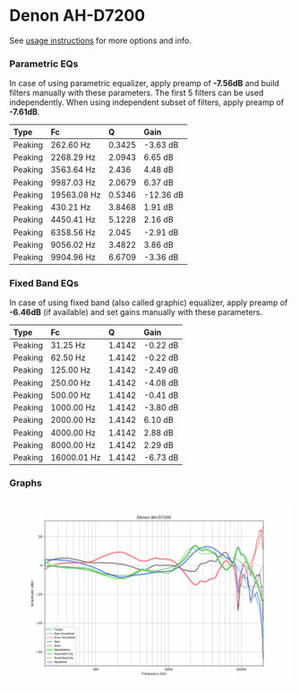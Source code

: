 # Denon AH-D7200
See [usage instructions](https://github.com/jaakkopasanen/AutoEq#usage) for more options and info.

### Parametric EQs
In case of using parametric equalizer, apply preamp of **-7.56dB** and build filters manually
with these parameters. The first 5 filters can be used independently.
When using independent subset of filters, apply preamp of **-7.61dB**.

| Type    | Fc          |      Q | Gain      |
|:--------|:------------|:-------|:----------|
| Peaking | 262.60 Hz   | 0.3425 | -3.63 dB  |
| Peaking | 2268.29 Hz  | 2.0943 | 6.65 dB   |
| Peaking | 3563.64 Hz  | 2.436  | 4.48 dB   |
| Peaking | 9987.03 Hz  | 2.0679 | 6.37 dB   |
| Peaking | 19563.08 Hz | 0.5346 | -12.36 dB |
| Peaking | 430.21 Hz   | 3.8468 | 1.91 dB   |
| Peaking | 4450.41 Hz  | 5.1228 | 2.16 dB   |
| Peaking | 6358.56 Hz  | 2.045  | -2.91 dB  |
| Peaking | 9056.02 Hz  | 3.4822 | 3.86 dB   |
| Peaking | 9904.96 Hz  | 6.6709 | -3.36 dB  |

### Fixed Band EQs
In case of using fixed band (also called graphic) equalizer, apply preamp of **-6.46dB**
(if available) and set gains manually with these parameters.

| Type    | Fc          |      Q | Gain     |
|:--------|:------------|:-------|:---------|
| Peaking | 31.25 Hz    | 1.4142 | -0.22 dB |
| Peaking | 62.50 Hz    | 1.4142 | -0.22 dB |
| Peaking | 125.00 Hz   | 1.4142 | -2.49 dB |
| Peaking | 250.00 Hz   | 1.4142 | -4.08 dB |
| Peaking | 500.00 Hz   | 1.4142 | -0.41 dB |
| Peaking | 1000.00 Hz  | 1.4142 | -3.80 dB |
| Peaking | 2000.00 Hz  | 1.4142 | 6.10 dB  |
| Peaking | 4000.00 Hz  | 1.4142 | 2.88 dB  |
| Peaking | 8000.00 Hz  | 1.4142 | 2.29 dB  |
| Peaking | 16000.01 Hz | 1.4142 | -6.73 dB |

### Graphs
![](./Denon%20AH-D7200.png)
